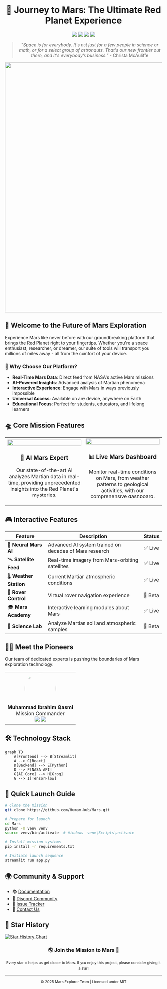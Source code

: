 <div align="center">

# 🚀 Journey to Mars: The Ultimate Red Planet Experience

[<img src="https://img.shields.io/badge/Experience_Mars-Live_Demo-FF4B4B?style=for-the-badge&logo=streamlit&logoColor=white" />](https://mars-explorer.streamlit.app)
[<img src="https://img.shields.io/github/stars/Humam-hub/Mars?style=for-the-badge&logo=github&color=gold&logoColor=white" />](https://github.com/Humam-hub/Mars/stargazers)
[<img src="https://img.shields.io/badge/License-MIT-22c55e?style=for-the-badge" />](https://choosealicense.com/licenses/mit/)
[<img src="https://img.shields.io/badge/Made_with-Interplanetary_Love-red?style=for-the-badge&logo=data:image/svg%2bxml;base64,PHN2ZyB3aWR0aD0iMTYiIGhlaWdodD0iMTYiIHZpZXdCb3g9IjAgMCAyNCAyNCIgeG1sbnM9Imh0dHA6Ly93d3cudzMub3JnLzIwMDAvc3ZnIj48cGF0aCBkPSJNMTIgMjFjLTEuNjU0IDAtMyAtMS4zNDYtMyAtM3YtLjAwMWMwLTEuNjU0IDEuMzQ2LTMgMy0zczMgMS4zNDYgMyAzcy0xLjM0NiAzLTMgM3oiIGZpbGw9IiNmZmYiLz48L3N2Zz4=" />](https://github.com/Humam-hub/Mars)

> *"Space is for everybody. It's not just for a few people in science or math, or for a select group of astronauts. That's our new frontier out there, and it's everybody's business."* - Christa McAuliffe

<img src="https://cdn.britannica.com/01/81401-050-8EB87030/planets-solar-system-Pluto-montage-images-Sun.jpg" width="800"/>

</div>

## 🌌 Welcome to the Future of Mars Exploration

Experience Mars like never before with our groundbreaking platform that brings the Red Planet right to your fingertips. Whether you're a space enthusiast, researcher, or dreamer, our suite of tools will transport you millions of miles away - all from the comfort of your device.

### 🎯 Why Choose Our Platform?

- **Real-Time Mars Data**: Direct feed from NASA's active Mars missions
- **AI-Powered Insights**: Advanced analysis of Martian phenomena
- **Interactive Experience**: Engage with Mars in ways previously impossible
- **Universal Access**: Available on any device, anywhere on Earth
- **Educational Focus**: Perfect for students, educators, and lifelong learners

## 🛸 Core Mission Features

<table>
<tr>
<td width="50%">
<img src="https://cdn.dribbble.com/users/1019864/screenshots/3079099/media/9e5055da2ee6c899aab9403ceb7d0dc3.gif" width="100%"/>
<h3 align="center">🤖 AI Mars Expert</h3>
<p align="center">Our state-of-the-art AI analyzes Martian data in real-time, providing unprecedented insights into the Red Planet's mysteries.</p>
</td>
<td width="50%">
<img src="https://cdn.dribbble.com/users/2008861/screenshots/15526330/media/75d00bc57f50dd8f9cff457430a4f557.gif" width="100%"/>
<h3 align="center">📊 Live Mars Dashboard</h3>
<p align="center">Monitor real-time conditions on Mars, from weather patterns to geological activities, with our comprehensive dashboard.</p>
</td>
</tr>
</table>

## 🎮 Interactive Features

| Feature | Description | Status |
|---------|-------------|--------|
| 🧠 **Neural Mars AI** | Advanced AI system trained on decades of Mars research | ✅ Live |
| 🛰️ **Satellite Feed** | Real-time imagery from Mars-orbiting satellites | ✅ Live |
| 🌡️ **Weather Station** | Current Martian atmospheric conditions | ✅ Live |
| 🚗 **Rover Control** | Virtual rover navigation experience | 🔄 Beta |
| 🎓 **Mars Academy** | Interactive learning modules about Mars | ✅ Live |
| 🔬 **Science Lab** | Analyze Martian soil and atmospheric samples | 🔄 Beta |

## 👨‍🚀 Meet the Pioneers

Our team of dedicated experts is pushing the boundaries of Mars exploration technology:

<table>
<tr>
<td align="center">
<img src="https://avatars.githubusercontent.com/u/147333130?v=4" width="100px" style="border-radius: 50%"/>
<br />
<b>Muhammad Ibrahim Qasmi</b>
<br />
Mission Commander
<br />
<a href="https://github.com/muhammadibrahim313"><img src="https://img.shields.io/badge/GitHub-black?style=flat-square&logo=github" /></a>
<a href="https://www.linkedin.com/in/muhammad-ibrahim-qasmi-9876a1297/"><img src="https://img.shields.io/badge/LinkedIn-blue?style=flat-square&logo=linkedin" /></a>
</td>
<!-- [Similar blocks for other team members] -->
</tr>
</table>

## 🛠️ Technology Stack

```mermaid
graph TD
    A[Frontend] --> B[Streamlit]
    A --> C[React]
    D[Backend] --> E[Python]
    D --> F[NASA API]
    G[AI Core] --> H[Groq]
    G --> I[TensorFlow]
```

## 🚀 Quick Launch Guide

```bash
# Clone the mission
git clone https://github.com/Humam-hub/Mars.git

# Prepare for launch
cd Mars
python -m venv venv
source venv/bin/activate  # Windows: venv\Scripts\activate

# Install mission systems
pip install -r requirements.txt

# Initiate launch sequence
streamlit run app.py
```

## 🌍 Community & Support

- 📚 [Documentation](https://mars-docs.streamlit.app)
- 💬 [Discord Community](https://discord.gg/mars-explorers)
- 🐛 [Issue Tracker](https://github.com/Humam-hub/Mars/issues)
- 📧 [Contact Us](mailto:mars@example.com)

## 🌟 Star History

[![Star History Chart](https://api.star-history.com/svg?repos=Humam-hub/Mars&type=Date)](https://star-history.com/#Humam-hub/Mars&Date)

<div align="center">

### 🌎 Join the Mission to Mars 🔴

<sub>Every star ⭐ helps us get closer to Mars. If you enjoy this project, please consider giving it a star!</sub>

---

<sub>© 2025 Mars Explorer Team | Licensed under MIT</sub>

</div>
